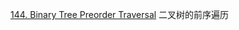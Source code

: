 [144. Binary Tree Preorder Traversal](https://leetcode.com/problems/binary-tree-preorder-traversal/description/)
二叉树的前序遍历
